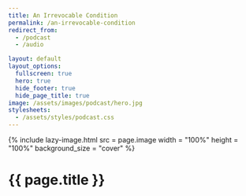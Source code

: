 ```yaml
---
title: An Irrevocable Condition
permalink: /an-irrevocable-condition
redirect_from:
  - /podcast
  - /audio

layout: default
layout_options:
  fullscreen: true
  hero: true
  hide_footer: true
  hide_page_title: true
image: /assets/images/podcast/hero.jpg
stylesheets:
  - /assets/styles/podcast.css
---
```


<div class="podcast-hero">
  <div class="podcast-hero__image">
    {%
      include lazy-image.html
        src = page.image
        width = "100%"
        height = "100%"
        background_size = "cover"
    %}
  </div>
  <h1 class="podcast-hero__title">{{ page.title }}</h1>
</div>
